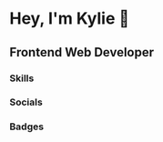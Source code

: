 <h1>Hey, I'm Kylie 👋</h1>

<h2>Frontend Web Developer</h2>

<h3>Skills</h3>

<h3>Socials</h3>

<h3>Badges</h3>
<!---
kyeav/kyeav is a ✨ special ✨ repository because its `README.md` (this file) appears on your GitHub profile.
You can click the Preview link to take a look at your changes.
--->

